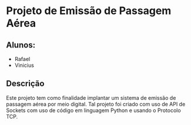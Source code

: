 # Projeto de Emissão de Passagem Aérea

## Alunos: 
- Rafael 
- Vinicius 
        
## Descrição


Este projeto tem como finalidade implantar um sistema de emissão de passagem aérea por meio digital. Tal projeto foi criado com uso de API de Sockets com uso de código em linguagem Python e usando o Protocolo TCP.
